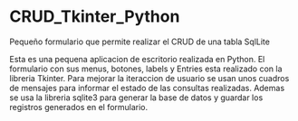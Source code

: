 # CRUD_Tkinter_Python
Pequeño formulario que permite realizar el CRUD de una tabla SqlLite

Esta es una pequena aplicacion de escritorio realizada en Python.
El formulario con sus menus, botones, labels y Entries esta realizado con la libreria Tkinter.
Para mejorar la iteraccion de usuario se usan unos cuadros de mensajes para informar el estado de las consultas realizadas.
Ademas se usa la libreria sqlite3 para generar la base de datos y guardar los registros generados en el formulario.
